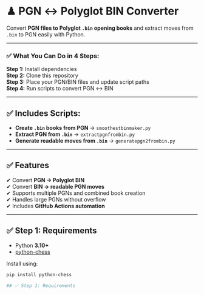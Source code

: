 # ♟ PGN ↔ Polyglot BIN Converter

Convert **PGN files to Polyglot `.bin` opening books** and extract moves from `.bin` to PGN easily with Python.

---

### ✅ What You Can Do in 4 Steps:
**Step 1:** Install dependencies  
**Step 2:** Clone this repository  
**Step 3:** Place your PGN/BIN files and update script paths  
**Step 4:** Run scripts to convert PGN ↔ BIN  

---

## ✅ Includes Scripts:
- **Create `.bin` books from PGN** → `smoothestbinmaker.py`
- **Extract PGN from `.bin`** → `extractpgnfrombin.py`
- **Generate readable moves from `.bin`** → `generatepgn2frombin.py`

---

## ✅ Features
✔ Convert **PGN → Polyglot BIN**  
✔ Convert **BIN → readable PGN moves**  
✔ Supports multiple PGNs and combined book creation  
✔ Handles large PGNs without overflow  
✔ Includes **GitHub Actions automation**  

---

## ✅ Step 1: Requirements
- Python **3.10+**
- [python-chess](https://pypi.org/project/python-chess/)

Install using:
```bash
pip install python-chess

## ✅ Step 1: Requirements
